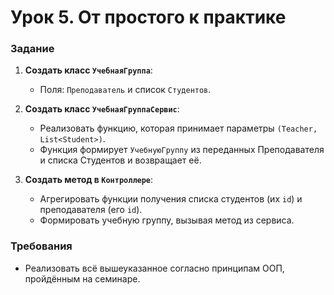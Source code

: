 # Урок 5. От простого к практике

### Задание

1. **Создать класс `УчебнаяГруппа`**:
    - Поля: `Преподаватель` и список `Студентов`.

2. **Создать класс `УчебнаяГруппаСервис`**:
    - Реализовать функцию, которая принимает параметры `(Teacher, List<Student>)`.
    - Функция формирует `УчебнуюГруппу` из переданных Преподавателя и списка Студентов и возвращает её.

3. **Создать метод в `Контроллере`**:
    - Агрегировать функции получения списка студентов (их `id`) и преподавателя (его `id`).
    - Формировать учебную группу, вызывая метод из сервиса.

### Требования

- Реализовать всё вышеуказанное согласно принципам ООП, пройдённым на семинаре.
